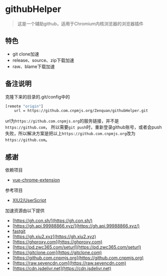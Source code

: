 # githubHelper
> 这是一个辅助github，适用于Chromium内核浏览器的浏览器插件

## 特色
- git clone加速
- release、source、zip下载加速
- raw、blame下载加速

## 备注说明
克隆下来的目录的.git/config中的

```bash
[remote "origin"]
	url = https://github.com.cnpmjs.org/Zenquan/githubHelper.git
```
url为`https://github.com.cnpmjs.org`的服务链接，并不是`https://github.com`， 所以需要`git push`时，重新登录github账号，或者会push失败，所以解决方案是把以上`https://github.com.cnpmjs.org`改为`https://github.com`。

## 感谢

依赖项目
- [vue-chrome-extension](https://github.com/Jcanno/vue-chrome-extension)

参考项目
- [XIU2/UserScript](https://github.com/XIU2/UserScript)

加速资源由以下提供
- [https://gh.con.sh/](https://gh.con.sh/)
- [https://gh.api.99988866.xyz/](https://gh.api.99988866.xyz/)
- [fastgit](https://fastgit.org/)
- [https://gh.xiu2.xyz](https://gh.xiu2.xyz)
- [https://ghproxy.com](https://ghproxy.com)
- [https://pd.zwc365.com/seturl](https://pd.zwc365.com/seturl)
- [https://gitclone.com](https://gitclone.com)
- [https://github.com.cnpmjs.org](https://github.com.cnpmjs.org)
- [https://raw.sevencdn.com](https://raw.sevencdn.com)
- [https://cdn.jsdelivr.net](https://cdn.jsdelivr.net)

